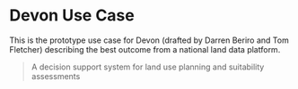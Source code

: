 # Devon Use Case

This is the prototype use case for Devon (drafted by Darren Beriro and Tom Fletcher) describing the best outcome from a national land data platform.

>A decision support system for land use planning and suitability assessments  